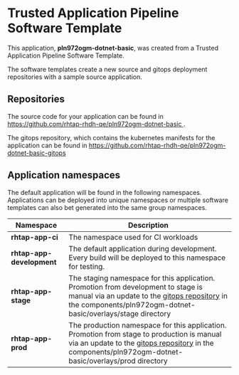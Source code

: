 # Trusted Application Pipeline Software Template

This application, **pln972ogm-dotnet-basic**, was created from a Trusted Application Pipeline Software Template.

The software templates create a new source and gitops deployment repositories with a sample source application. 

## Repositories

The source code for your application can be found in [https://github.com/rhtap-rhdh-qe/pln972ogm-dotnet-basic ](https://github.com/rhtap-rhdh-qe/pln972ogm-dotnet-basic ).
 
The gitops repository, which contains the kubernetes manifests for the application can be found in 
[https://github.com/rhtap-rhdh-qe/pln972ogm-dotnet-basic-gitops ](https://github.com/rhtap-rhdh-qe/pln972ogm-dotnet-basic-gitops ) 

## Application namespaces 

The default application will be found in the following namespaces. Applications can be deployed into unique namespaces or multiple software templates can also bet generated into the same group namespaces.  

|  Namespace   |  Description   |  
| -------- | -------- |
| **rhtap-app-ci** | The namespace used for CI workloads |
| **rhtap-app-development** | The default application during development. Every build will be deployed to this namespace for testing. |
| **rhtap-app-stage** | The staging namespace for this application. Promotion from development to stage is manual via an update to the [gitops repository](https://github.com/rhtap-rhdh-qe/pln972ogm-dotnet-basic-gitops ) in the components/pln972ogm-dotnet-basic/overlays/stage directory |
| **rhtap-app-prod** | The production namespace for this application. Promotion from stage to production is manual via an update to the [gitops repository](https://github.com/rhtap-rhdh-qe/pln972ogm-dotnet-basic-gitops ) in the components/pln972ogm-dotnet-basic/overlays/prod directory |